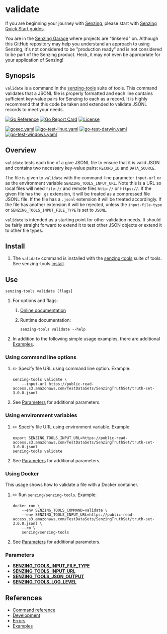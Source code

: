 # validate

If you are beginning your journey with
[Senzing](https://senzing.com/),
please start with
[Senzing Quick Start guides](https://docs.senzing.com/quickstart/).

You are in the
[Senzing Garage](https://github.com/senzing-garage)
where projects are "tinkered" on.
Although this GitHub repository may help you understand an approach to using Senzing,
it's not considered to be "production ready" and is not considered to be part of the Senzing product.
Heck, it may not even be appropriate for your application of Senzing!

## Synopsis

`validate` is a command in the
[senzing-tools](https://github.com/senzing-garage/senzing-tools)
suite of tools.
This command validates that a JSONL file is properly formatted and each line
contains sufficient key-value pairs for Senzing to each as a record.  It is
highly recommend that this code be taken and extended to validate JSONL records
to meet your needs.

[![Go Reference](https://pkg.go.dev/badge/github.com/senzing-garage/validate.svg)](https://pkg.go.dev/github.com/senzing-garage/validate)
[![Go Report Card](https://goreportcard.com/badge/github.com/senzing-garage/validate)](https://goreportcard.com/report/github.com/senzing-garage/validate)
[![License](https://img.shields.io/badge/License-Apache2-brightgreen.svg)](https://github.com/senzing-garage/validate/blob/main/LICENSE)

[![gosec.yaml](https://github.com/senzing-garage/validate/actions/workflows/gosec.yaml/badge.svg)](https://github.com/senzing-garage/validate/actions/workflows/gosec.yaml)
[![go-test-linux.yaml](https://github.com/senzing-garage/validate/actions/workflows/go-test-linux.yaml/badge.svg)](https://github.com/senzing-garage/validate/actions/workflows/go-test-linux.yaml)
[![go-test-darwin.yaml](https://github.com/senzing-garage/validate/actions/workflows/go-test-darwin.yaml/badge.svg)](https://github.com/senzing-garage/validate/actions/workflows/go-test-darwin.yaml)
[![go-test-windows.yaml](https://github.com/senzing-garage/validate/actions/workflows/go-test-windows.yaml/badge.svg)](https://github.com/senzing-garage/validate/actions/workflows/go-test-windows.yaml)

## Overview

`validate` tests each line of a give JSONL file to ensure that it is valid
JSON and contains two necessary key-value pairs:  `RECORD_ID` and `DATA_SOURCE`.

The file is given to `validate` with the command-line parameter `input-url` or
as the environment variable `SENZING_TOOLS_INPUT_URL`.  Note this is a URL so
local files will need `file://` and remote files `http://` or `https://`. If
the given file has the `.gz` extension, it will be treated as a compressed file
JSONL file.  If the file has a `.jsonl` extension it will be treated
accordingly. If the file has another extension it will be rejected, unless the
`input-file-type` or `SENZING_TOOLS_INPUT_FILE_TYPE` is set to `JSONL`.

`validate` is intended as a starting point for other validation needs.  It
should be fairly straight forward to extend it to test other JSON objects or
extend it to other file types.

## Install

1. The `validate` command is installed with the
   [senzing-tools](https://github.com/senzing-garage/senzing-tools)
   suite of tools.
   See senzing-tools [install](https://github.com/senzing-garage/senzing-tools#install).

## Use

```console
senzing-tools validate [flags]
```

1. For options and flags:
    1. [Online documentation](https://hub.senzing.com/senzing-tools/senzing-tools_validate.html)
    1. Runtime documentation:

        ```console
        senzing-tools validate --help
        ```

1. In addition to the following simple usage examples, there are additional [Examples](docs/examples.md).

### Using command line options

1. :pencil2: Specify file URL using command line option.
   Example:

    ```console
    senzing-tools validate \
        --input-url https://public-read-access.s3.amazonaws.com/TestDataSets/SenzingTruthSet/truth-set-3.0.0.jsonl
    ```

1. See [Parameters](#parameters) for additional parameters.

### Using environment variables

1. :pencil2: Specify file URL using environment variable.
   Example:

    ```console
    export SENZING_TOOLS_INPUT_URL=https://public-read-access.s3.amazonaws.com/TestDataSets/SenzingTruthSet/truth-set-3.0.0.jsonl
    senzing-tools validate
    ```

1. See [Parameters](#parameters) for additional parameters.

### Using Docker

This usage shows how to validate a file with a Docker container.

1. :pencil2: Run `senzing/senzing-tools`.
   Example:

    ```console
    docker run \
        --env SENZING_TOOLS_COMMAND=validate \
        --env SENZING_TOOLS_INPUT_URL=https://public-read-access.s3.amazonaws.com/TestDataSets/SenzingTruthSet/truth-set-3.0.0.jsonl \
        --rm \
        senzing/senzing-tools
    ```

1. See [Parameters](#parameters) for additional parameters.

### Parameters

- **[SENZING_TOOLS_INPUT_FILE_TYPE](https://github.com/senzing-garage/knowledge-base/blob/main/lists/environment-variables.md#senzing_tools_input_file_type)**
- **[SENZING_TOOLS_INPUT_URL](https://github.com/senzing-garage/knowledge-base/blob/main/lists/environment-variables.md#senzing_tools_input_url)**
- **[SENZING_TOOLS_JSON_OUTPUT](https://github.com/senzing-garage/knowledge-base/blob/main/lists/environment-variables.md#senzing_tools_json_output)**
- **[SENZING_TOOLS_LOG_LEVEL](https://github.com/senzing-garage/knowledge-base/blob/main/lists/environment-variables.md#senzing_tools_log_level)**

## References

- [Command reference](https://hub.senzing.com/senzing-tools/senzing-tools_validate.html)
- [Development](docs/development.md)
- [Errors](docs/errors.md)
- [Examples](docs/examples.md)
